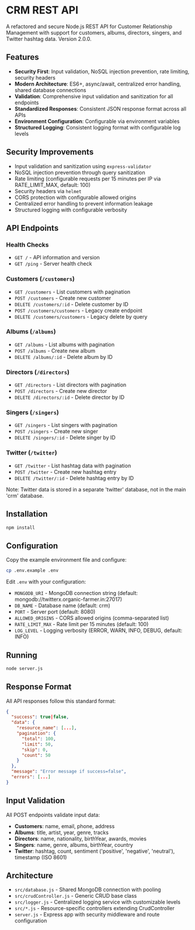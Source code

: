 # CRM REST API

A refactored and secure Node.js REST API for Customer Relationship Management with support for customers, albums, directors, singers, and Twitter hashtag data. Version 2.0.0.

## Features

- **Security First**: Input validation, NoSQL injection prevention, rate limiting, security headers
- **Modern Architecture**: ES6+, async/await, centralized error handling, shared database connections
- **Validation**: Comprehensive input validation and sanitization for all endpoints
- **Standardized Responses**: Consistent JSON response format across all APIs
- **Environment Configuration**: Configurable via environment variables
- **Structured Logging**: Consistent logging format with configurable log levels

## Security Improvements

- Input validation and sanitization using `express-validator`
- NoSQL injection prevention through query sanitization
- Rate limiting (configurable requests per 15 minutes per IP via RATE_LIMIT_MAX, default: 100)
- Security headers via `helmet`
- CORS protection with configurable allowed origins
- Centralized error handling to prevent information leakage
- Structured logging with configurable verbosity

## API Endpoints

### Health Checks
- `GET /` - API information and version
- `GET /ping` - Server health check

### Customers (`/customers`)
- `GET /customers` - List customers with pagination
- `POST /customers` - Create new customer
- `DELETE /customers/:id` - Delete customer by ID
- `POST /customers/customers` - Legacy create endpoint
- `DELETE /customers/customers` - Legacy delete by query

### Albums (`/albums`)
- `GET /albums` - List albums with pagination  
- `POST /albums` - Create new album
- `DELETE /albums/:id` - Delete album by ID

### Directors (`/directors`)
- `GET /directors` - List directors with pagination
- `POST /directors` - Create new director  
- `DELETE /directors/:id` - Delete director by ID

### Singers (`/singers`)
- `GET /singers` - List singers with pagination
- `POST /singers` - Create new singer
- `DELETE /singers/:id` - Delete singer by ID

### Twitter (`/twitter`)
- `GET /twitter` - List hashtag data with pagination
- `POST /twitter` - Create new hashtag entry
- `DELETE /twitter/:id` - Delete hashtag entry by ID

Note: Twitter data is stored in a separate 'twitter' database, not in the main 'crm' database.

## Installation

```bash
npm install
```

## Configuration

Copy the example environment file and configure:

```bash
cp .env.example .env
```

Edit `.env` with your configuration:
- `MONGODB_URI` - MongoDB connection string (default: mongodb://twitterx.organic-farmer.in:27017)
- `DB_NAME` - Database name (default: crm)  
- `PORT` - Server port (default: 8080)
- `ALLOWED_ORIGINS` - CORS allowed origins (comma-separated list)
- `RATE_LIMIT_MAX` - Rate limit per 15 minutes (default: 100)
- `LOG_LEVEL` - Logging verbosity (ERROR, WARN, INFO, DEBUG, default: INFO)

## Running

```bash
node server.js
```

## Response Format

All API responses follow this standard format:

```json
{
  "success": true|false,
  "data": {
    "resource_name": [...],
    "pagination": {
      "total": 100,
      "limit": 50, 
      "skip": 0,
      "count": 50
    }
  },
  "message": "Error message if success=false",
  "errors": [...]
}
```

## Input Validation

All POST endpoints validate input data:
- **Customers**: name, email, phone, address
- **Albums**: title, artist, year, genre, tracks
- **Directors**: name, nationality, birthYear, awards, movies  
- **Singers**: name, genre, albums, birthYear, country
- **Twitter**: hashtag, count, sentiment ('positive', 'negative', 'neutral'), timestamp (ISO 8601)

## Architecture

- `src/database.js` - Shared MongoDB connection with pooling
- `src/crudController.js` - Generic CRUD base class
- `src/logger.js` - Centralized logging service with customizable levels
- `src/*.js` - Resource-specific controllers extending CrudController
- `server.js` - Express app with security middleware and route configuration
